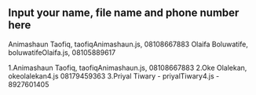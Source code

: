 ## Input your name, file name and phone number here

Animashaun Taofiq, taofiqAnimashaun.js, 08108667883
Olaifa Boluwatife, boluwatifeOlaifa.js, 08105889617

1.Animashaun Taofiq, taofiqAnimashaun.js, 08108667883
2.Oke Olalekan, okeolalekan4.js 08179459363
3.Priyal Tiwary - priyalTiwary4.js - 8927601405
